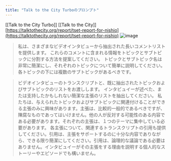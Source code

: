 ```yaml
---
title: "Talk to the City Turboのプロンプト"
---
```


[[Talk to the City Turbo]]
[[Talk to the City]]
[https://talktothecity.org/report/tset-report-for-nishio](https://talktothecity.org/report/tset-report-for-nishio)
![image](https://gyazo.com/4b566f8ce358ce916e377d93abc83a86/thumb/1000)

> 私は、さまざまなビデオインタビューから抽出された長いコメントリストを提供します。
>  これらのコメントに含まれる情報をトピックとサブトピックに分割する方法を提案してください。
>  トピックとサブトピック名は非常に簡潔にし、それぞれのトピックについて簡単に説明してください。各トピックの下には複数のサブトピックがあるべきです。

> ビデオインタビューのトランスクリプトと、既に抽出されたトピックおよびサブトピックのリストをお渡しします。
>  インタビュイーが述べた、または支持したかもしれない簡潔な主張のリストを抽出してください。
>  私たちは、与えられたトピックおよびサブトピックに関連付けることができる主張のみに興味があります。主張は、比較的一般的であるべきですが、陳腐なものであってはいけません。他の人が反対する可能性のある内容である必要があります。それぞれの主張は、１つのテーマに集中している必要があります。
>  各主張について、関連するトランスクリプトの引用も提供してください。引用は、主張をサポートするのに十分な内容でありながら、できる限り簡潔にしてください。引用は、論理的な議論である必要はありません。インタビュイーがその主張をする理由を説明する個人的なストーリーやエピソードでも構いません。

